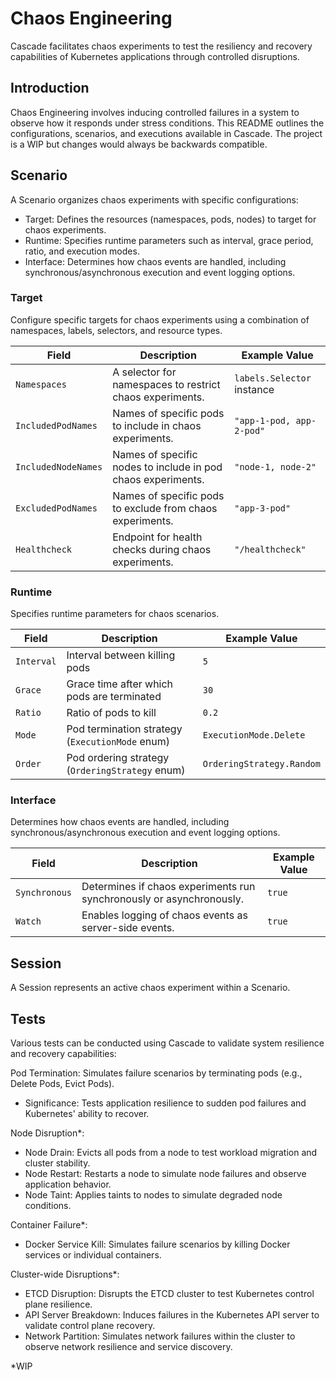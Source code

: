 # Chaos Engineering
Cascade facilitates chaos experiments to test the resiliency and recovery capabilities of Kubernetes applications through controlled disruptions.

## Introduction
Chaos Engineering involves inducing controlled failures in a system to observe how it responds under stress conditions. This README outlines the configurations, scenarios, and executions available in Cascade. The project is a WIP but changes would always be backwards compatible.

## Scenario
A Scenario organizes chaos experiments with specific configurations:

- Target: Defines the resources (namespaces, pods, nodes) to target for chaos experiments.
- Runtime: Specifies runtime parameters such as interval, grace period, ratio, and execution modes.
- Interface: Determines how chaos events are handled, including synchronous/asynchronous execution and event logging options.


### Target
Configure specific targets for chaos experiments using a combination of namespaces, labels, selectors, and resource types.

| Field             | Description                                              | Example Value                |
|-------------------|----------------------------------------------------------|------------------------------|
| `Namespaces`      | A selector for namespaces to restrict chaos experiments. | `labels.Selector` instance   |
| `IncludedPodNames`| Names of specific pods to include in chaos experiments.  | `"app-1-pod, app-2-pod"`     |
| `IncludedNodeNames`| Names of specific nodes to include in pod chaos experiments. | `"node-1, node-2"`       |
| `ExcludedPodNames`| Names of specific pods to exclude from chaos experiments.  | `"app-3-pod"`                |
| `Healthcheck`     | Endpoint for health checks during chaos experiments.     | `"/healthcheck"`             |

### Runtime
Specifies runtime parameters for chaos scenarios.

| Field      | Description                                         | Example Value        |
|------------|-----------------------------------------------------|----------------------|
| `Interval` | Interval between killing pods                       | `5`    |
| `Grace`    | Grace time after which pods are terminated          | `30`                 |
| `Ratio`    | Ratio of pods to kill                               | `0.2`                |
| `Mode`     | Pod termination strategy (`ExecutionMode` enum)     | `ExecutionMode.Delete` |
| `Order`    | Pod ordering strategy (`OrderingStrategy` enum)     | `OrderingStrategy.Random` |

### Interface
Determines how chaos events are handled, including synchronous/asynchronous execution and event logging options.

| Field         | Description                                              | Example Value |
|---------------|----------------------------------------------------------|---------------|
| `Synchronous` | Determines if chaos experiments run synchronously or asynchronously. | `true`        |
| `Watch`       | Enables logging of chaos events as server-side events.   | `true`        |

## Session
A Session represents an active chaos experiment within a Scenario.

## Tests
Various tests can be conducted using Cascade to validate system resilience and recovery capabilities:

Pod Termination: Simulates failure scenarios by terminating pods (e.g., Delete Pods, Evict Pods).

- Significance: Tests application resilience to sudden pod failures and Kubernetes' ability to recover.

Node Disruption*:

- Node Drain: Evicts all pods from a node to test workload migration and cluster stability.
- Node Restart: Restarts a node to simulate node failures and observe application behavior.
- Node Taint: Applies taints to nodes to simulate degraded node conditions.

Container Failure*:

- Docker Service Kill: Simulates failure scenarios by killing Docker services or individual containers.

Cluster-wide Disruptions*:

- ETCD Disruption: Disrupts the ETCD cluster to test Kubernetes control plane resilience.
- API Server Breakdown: Induces failures in the Kubernetes API server to validate control plane recovery.
- Network Partition: Simulates network failures within the cluster to observe network resilience and service discovery.

*WIP
